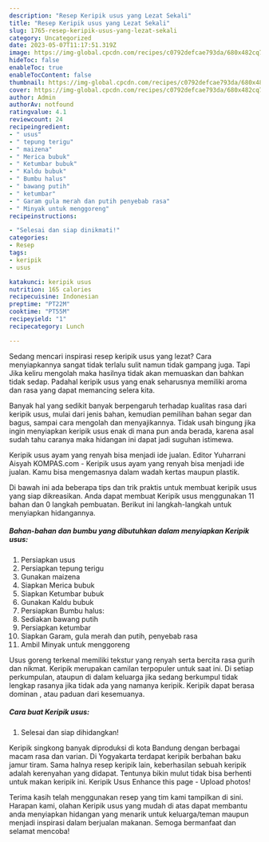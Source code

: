 ```yaml
---
description: "Resep Keripik usus yang Lezat Sekali"
title: "Resep Keripik usus yang Lezat Sekali"
slug: 1765-resep-keripik-usus-yang-lezat-sekali
category: Uncategorized
date: 2023-05-07T11:17:51.319Z
image: https://img-global.cpcdn.com/recipes/c0792defcae793da/680x482cq70/keripik-usus-foto-resep-utama.jpg
hideToc: false
enableToc: true
enableTocContent: false
thumbnail: https://img-global.cpcdn.com/recipes/c0792defcae793da/680x482cq70/keripik-usus-foto-resep-utama.jpg
cover: https://img-global.cpcdn.com/recipes/c0792defcae793da/680x482cq70/keripik-usus-foto-resep-utama.jpg
author: Admin
authorAv: notfound
ratingvalue: 4.1
reviewcount: 24
recipeingredient:
- " usus"
- " tepung terigu"
- " maizena"
- " Merica bubuk"
- " Ketumbar bubuk"
- " Kaldu bubuk"
- " Bumbu halus"
- " bawang putih"
- " ketumbar"
- " Garam gula merah dan putih penyebab rasa"
- " Minyak untuk menggoreng"
recipeinstructions:

- "Selesai dan siap dinikmati!"
categories:
- Resep
tags:
- keripik
- usus

katakunci: keripik usus 
nutrition: 165 calories
recipecuisine: Indonesian
preptime: "PT22M"
cooktime: "PT55M"
recipeyield: "1"
recipecategory: Lunch

---
```



Sedang mencari inspirasi resep keripik usus yang lezat? Cara menyiapkannya sangat tidak terlalu sulit namun tidak gampang juga. Tapi Jika keliru mengolah maka hasilnya tidak akan memuaskan dan bahkan tidak sedap. Padahal keripik usus yang enak seharusnya memiliki aroma dan rasa yang dapat memancing selera kita.


Banyak hal yang sedikit banyak berpengaruh terhadap kualitas rasa dari keripik usus, mulai dari jenis bahan, kemudian pemilihan bahan segar dan bagus, sampai cara mengolah dan menyajikannya. Tidak usah bingung jika ingin menyiapkan keripik usus enak di mana pun anda berada, karena asal sudah tahu caranya maka hidangan ini dapat jadi suguhan istimewa.

Keripik usus ayam yang renyah bisa menjadi ide jualan. Editor Yuharrani Aisyah KOMPAS.com - Keripik usus ayam yang renyah bisa menjadi ide jualan. Kamu bisa mengemasnya dalam wadah kertas maupun plastik.


Di bawah ini ada beberapa tips dan trik praktis untuk membuat keripik usus yang siap dikreasikan. Anda dapat membuat Keripik usus menggunakan 11 bahan dan 0 langkah pembuatan. Berikut ini langkah-langkah untuk menyiapkan hidangannya.

<!--inarticleads1-->

##### Bahan-bahan dan bumbu yang dibutuhkan dalam menyiapkan Keripik usus:

1. Persiapkan  usus
1. Persiapkan  tepung terigu
1. Gunakan  maizena
1. Siapkan  Merica bubuk
1. Siapkan  Ketumbar bubuk
1. Gunakan  Kaldu bubuk
1. Persiapkan  Bumbu halus:
1. Sediakan  bawang putih
1. Persiapkan  ketumbar
1. Siapkan  Garam, gula merah dan putih, penyebab rasa
1. Ambil  Minyak untuk menggoreng


Usus goreng terkenal memiliki tekstur yang renyah serta bercita rasa gurih dan nikmat. Keripik merupakan camilan terpopuler untuk saat ini. Di setiap perkumpulan, ataupun di dalam keluarga jika sedang berkumpul tidak lengkap rasanya jika tidak ada yang namanya keripik. Keripik dapat berasa dominan , atau paduan dari kesemuanya. 

<!--inarticleads2-->

##### Cara buat Keripik usus:


1. Selesai dan siap dihidangkan!

Keripik singkong banyak diproduksi di kota Bandung dengan berbagai macam rasa dan varian. Di Yogyakarta terdapat keripik berbahan baku jamur tiram. Sama halnya resep keripik lain, keberhasilan sebuah keripik adalah kerenyahan yang didapat. Tentunya bikin mulut tidak bisa berhenti untuk makan keripik ini. Keripik Usus Enhance this page - Upload photos! 

Terima kasih telah menggunakan resep yang tim kami tampilkan di sini. Harapan kami, olahan Keripik usus yang mudah di atas dapat membantu anda menyiapkan hidangan yang menarik untuk keluarga/teman maupun menjadi inspirasi dalam berjualan makanan. Semoga bermanfaat dan selamat mencoba!

